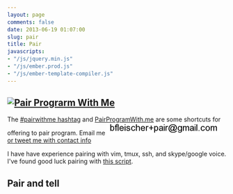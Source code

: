 ```yaml
---
layout: page
comments: false
date: 2013-06-19 01:07:00
slug: pair
title: Pair
javascripts:
- "/js/jquery.min.js"
- "/js/ember.prod.js"
- "/js/ember-template-compiler.js"
---
```


<section class="content">

## [![Pair Prograrm With Me](http://www.pairprogramwith.me/badge.png 'Pair Program With Me')](http://www.pairprogramwith.me/)

The [#pairwithme hashtag](https://twitter.com/search?q=%23pairwithme) and [PairProgramWith.me](http://www.pairprogramwith.me/) are some shortcuts for offering to pair program.  Email me <img src="/images/email_pair.png" title="email pair address" alt="email pair address"> <a href="https://twitter.com/intent/tweet?text=%23pairwithme%20%40{{ site.author.twitter }}" target="_blank"> or tweet me with contact info</a>

I have have experience pairing with vim, tmux, ssh, and skype/google voice.
I've found good luck pairing with [this script](https://gist.github.com/bf4/8324117).

## Pair and tell

<!--
  Breaking down of the steps of sprinkling an Ember Component via
  http://frontside.io/blog/2014/03/06/a-sprinkling-of-ember.html
  by @tehviking
  and work done in http://emberjs.jsbin.com/zikupe/10/edit?html,js,output
  and http://emberjs.jsbin.com/zikupe/12/edit?html,js,output
-->

<!-- 1: create a placeholder div for your component -->
<div data-component='print-pair-data' data-attrs='{"config": { "key": "0AqHUOZcVEj_XdE5SMzBKSWhINjVtTlh2b0JjUFp4OEE/od6", "fields": ["appointments","link","pair","description"] } }'></div>
<!-- 2: Link to source files -->
<!-- 2a: init Ember App -->
<script src="/js/app.js"></script>

<!-- 3. Create an Ember Component -->

<!-- 3a: Component Layout -->
<script type="text/x-handlebars" data-template-name="components/print-pair-data">
{% raw %}
<ul>
{{#each rows key="@index" as |row|}}
    <li>
      <a href="{{row.link}}">{{row.appointments}} with {{row.pair}} on {{row.description}}</a>
      </li>
{{/each}}
</ul>
{% endraw %}
</script>


<!-- 3b: Component JS -->
<script src="/js/components/print-pair-data.js"></script>

</section>

